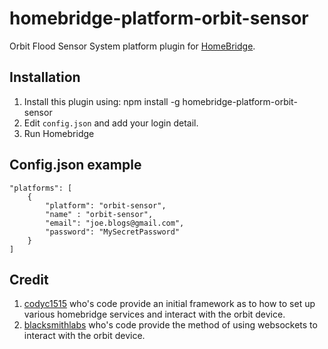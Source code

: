 # homebridge-platform-orbit-sensor
Orbit Flood Sensor System platform plugin for [HomeBridge](https://github.com/nfarina/homebridge).

## Installation
1. Install this plugin using: npm install -g homebridge-platform-orbit-sensor
2. Edit ``config.json`` and add your login detail.
3. Run Homebridge

## Config.json example
```
"platforms": [
	{
		"platform": "orbit-sensor",
		"name" : "orbit-sensor",
		"email": "joe.blogs@gmail.com",
		"password": "MySecretPassword"
	}
]
```
## Credit
1. [codyc1515](https://github.com/codyc1515/homebridge-orbit-bhyve) who's code provide an initial framework as to how to set up various homebridge services and interact with the orbit device.
2. [blacksmithlabs](https://github.com/blacksmithlabs/orbit-bhyve-remote) who's code provide the method of using websockets to interact with the orbit device.
